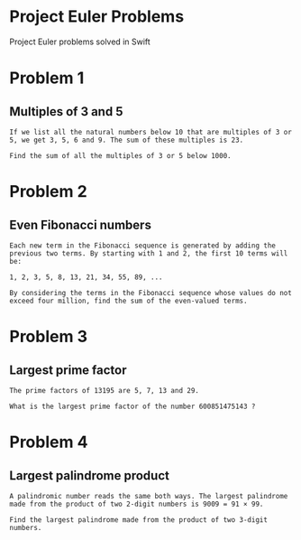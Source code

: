 Project Euler Problems
===========
Project Euler problems solved in Swift

Problem 1
======

Multiples of 3 and 5
------

```
If we list all the natural numbers below 10 that are multiples of 3 or 5, we get 3, 5, 6 and 9. The sum of these multiples is 23.

Find the sum of all the multiples of 3 or 5 below 1000.
```

Problem 2
======

Even Fibonacci numbers
------

```
Each new term in the Fibonacci sequence is generated by adding the previous two terms. By starting with 1 and 2, the first 10 terms will be:

1, 2, 3, 5, 8, 13, 21, 34, 55, 89, ...

By considering the terms in the Fibonacci sequence whose values do not exceed four million, find the sum of the even-valued terms.
```

Problem 3
======

Largest prime factor
------

```
The prime factors of 13195 are 5, 7, 13 and 29.

What is the largest prime factor of the number 600851475143 ?
```

Problem 4
======

Largest palindrome product
------

```
A palindromic number reads the same both ways. The largest palindrome made from the product of two 2-digit numbers is 9009 = 91 × 99.

Find the largest palindrome made from the product of two 3-digit numbers.
```